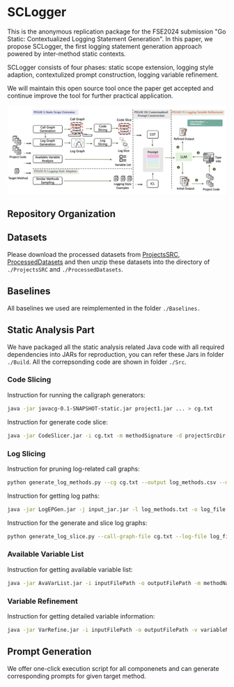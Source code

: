 # SCLogger

This is the anonymous replication package for the FSE2024 submission "Go Static: Contextualized Logging Statement Generation". In this paper, we propose SCLogger, the first  logging statement generation approach powered by inter-method static contexts.

SCLogger consists of four phases: static scope extension, logging style adaption, contextulized prompt construction, logging variable refinement.

We will maintain this open source tool once the paper get accepted and continue improve the tool for further practical application.

![overview](Figure/logger_overview.jpg)

## Repository Organization

## Datasets

Please download the processed datasets from [ProjectsSRC](https://drive.google.com/file/d/13f1qzi3Il5LHdeIiE7jw1cZTXo5PSwF_/view?usp=sharing), [ProcessedDatasets](https://drive.google.com/file/d/1sKaj_Bn1xYtACHQk2j7tIAQr5bGabBdw/view?usp=sharing) and then unzip these datasets into the directory of `./ProjectsSRC` and `./ProcessedDatasets`.

## Baselines

All baselines we used are reimplemented in the folder `./Baselines.`

## Static Analysis Part
We have packaged all the static analysis related Java code with all required dependencies into JARs for reproduction, you can refer these Jars in folder `./Build`. All the correpsonding code are shown in folder `./Src`.

### Code Slicing
Instruction for running the callgraph generators:

```bash
java -jar javacg-0.1-SNAPSHOT-static.jar project1.jar ... > cg.txt
```
Instruction for generate code slice:

```bash
java -jar CodeSlicer.jar -i cg.txt -m methodSignature -d projectSrcDir
```


### Log Slicing

Instruction for pruning log-related call graphs:

```bash
python generate_log_methods.py --cg cg.txt --output log_methods.csv --matcher 'log'
```

Instruction for getting log paths:

```bash
java -jar LogEPGen.jar -j input_jar.jar -l log_methods.txt -o log_file.json
```

Instruction for the generate and slice log graphs:

```bash
python generate_log_slice.py --call-graph-file cg.txt --log-file log_file.json --method target_method_signature --output-path ./prompts --hop 2
```


### Available Variable List
Instruction for getting available variable list:
```bash
java -jar AvaVarList.jar -i inputFilePath -o outputFilePath -m methodName -s srcPathsFilePath -c classpathEntriesFilePath
```

### Variable Refinement
Instruction for getting detailed variable information:
```bash
java -jar VarRefine.jar -i inputFilePath -o outputFilePath -v variableName -s srcPathsFilePath -c classpathEntriesFilePath
```

## Prompt Generation
We offer one-click execution script for all componenets and can generate corresponding prompts for given target method.
